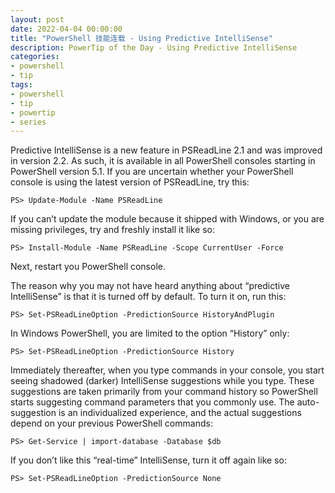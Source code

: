 ```yaml
---
layout: post
date: 2022-04-04 00:00:00
title: "PowerShell 技能连载 - Using Predictive IntelliSense"
description: PowerTip of the Day - Using Predictive IntelliSense
categories:
- powershell
- tip
tags:
- powershell
- tip
- powertip
- series
---
```

Predictive IntelliSense is a new feature in PSReadLine 2.1 and was improved in version 2.2. As such, it is available in all PowerShell consoles starting in PowerShell version 5.1. If you are uncertain whether your PowerShell console is using the latest version of PSReadLine, try this:


    PS> Update-Module -Name PSReadLine


If you can’t update the module because it shipped with Windows, or you are missing privileges, try and freshly install it like so:


    PS> Install-Module -Name PSReadLine -Scope CurrentUser -Force


Next, restart you PowerShell console.

The reason why you may not have heard anything about “predictive IntelliSense” is that it is turned off by default. To turn it on, run this:


    PS> Set-PSReadLineOption -PredictionSource HistoryAndPlugin


In Windows PowerShell, you are limited to the option “History” only:


    PS> Set-PSReadLineOption -PredictionSource History


Immediately thereafter, when you type commands in your console, you start seeing shadowed (darker) IntelliSense suggestions while you type. These suggestions are taken primarily from your command history so PowerShell starts suggesting command parameters that you commonly use. The auto-suggestion is an individualized experience, and the actual suggestions depend on your previous PowerShell commands:


    PS> Get-Service | import-database -Database $db


If you don’t like this “real-time” IntelliSense, turn it off again like so:


    PS> Set-PSReadLineOption -PredictionSource None






<!--本文国际来源：[Using Predictive IntelliSense](https://community.idera.com/database-tools/powershell/powertips/b/tips/posts/using-predictive-intellisense)-->

